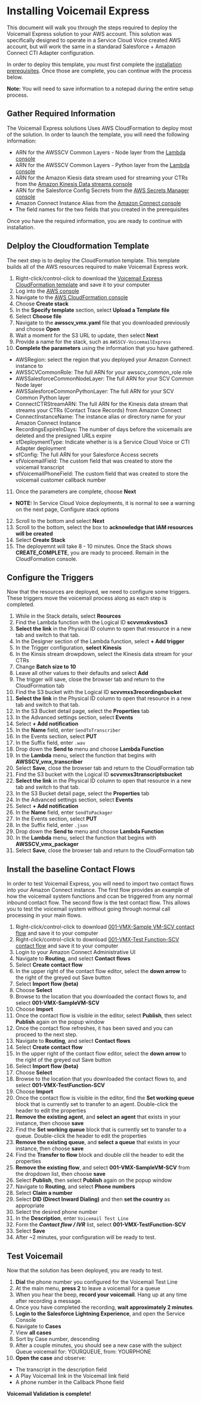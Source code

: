 # Installing Voicemail Express
This document will walk you through the steps required to deploy the Voicemail Express solution to your AWS account. This solution was specifically designed to operate in a Service Cloud Voice created AWS account, but will work the same in a standarad Salesforce + Amazon Connect CTI Adapter configuration.

In order to deploy this template, you must first complete the [installation prerequisites](vmx_prerequistes.md). Once those are complete, you can continue with the process below.

**Note:** You will need to save information to a notepad during the entire setup process. 

## Gather Required Information
The Voicemail Express solutions Uses AWS CloudFormation to deploy most of the solution. In order to launch the template, you will need the following information:
- ARN for the AWSSCV Common Layers - Node layer from the [Lambda console](https://console.aws.amazon.com/lambda/home)
- ARN for the AWSSCV Common Layers - Python layer from the [Lambda console](https://console.aws.amazon.com/lambda/home)
- ARN for the Amazon Kiesis data stream used for streaming your CTRs from the [Amazon Kinesis Data streams console](https://console.aws.amazon.com/kinesis/home)
- ARN for the Salesforce Config Secrets from the [AWS Secrets Manager console](https://console.aws.amazon.com/secretsmanager/home)
- Amazon Connect Instance Alias from the [Amazon Connect console](https://console.aws.amazon.com/connect/home)
- The field names for the two fields that you created in the prerequisites

Once you have the required information, you are ready to continue with installation. 

## Delploy the Cloudformation Template
The next step is to deploy the CloudFormation template. This template builds all of the AWS resources required to make Voicemail Express work. 
1. Right-click/control-click to download the [Voicemail Express CloudFormation template](https://raw.githubusercontent.com/amazon-connect/amazon-connect-salesforce-scv/master/projects/AWSSCV-VoicemailExpress/CloudFormation/awsscv_vmx.yaml) and save it to your computer
2. Log into the [AWS console](https://console.aws.amazon.com/console/home)
3. Navigate to the [AWS CloudFormation console](https://console.aws.amazon.com/cloudformation/home)
4. Choose **Create stack**
5. In the **Specify template** section, select **Upload a Template file**
6. Select **Choose file**
7. Navigate to the **awsscv_vmx.yaml** file that you downloaded previously and choose **Open**
8. Wait a moment for the S3 URL to update, then select **Next**
9. Provide a name for the stack, such as `AWSSCV-VoicemailExpress`
10. **Complete the parameters** using the information that you have gathered. 
  - AWSRegion: select the region that you deployed your Amazon Connect instance to
  - AWSSCVCommonRole: The full ARN for your awsscv_common_role role
  - AWSSalesforceCommonNodeLayer: The full ARN for your SCV Common Node layer
  - AWSSalesforceCommonPythonLayer: The full ARN for your SCV Common Python layer
  - ConnectCTRStreamARN: The full ARN for the Kinesis data stream that streams your CTRs (Contact Trace Records) from Amazon Connect
  - ConnectInstanceName: The instance alias or directory name for your Amazon Connect Instance
  - RecordingsExpireInDays: The number of days before the voicemails are deleted and the presigned URLs expire
  - sfDeploymentType: Indicate whether is is a Service Cloud Voice or CTI Adapter deployment
  - sfConfig: The full ARN for your Salesforce Access secrets
  - sfVoicemailField: The custom field that was created to store the voicemail transcript
  - sfVoicemailPhoneField: The custom field that was created to store the voicemail customer callback number
11. Once the parameters are complete, choose **Next**
  - **NOTE:** In Service Cloud Voice deployments, it is normal to see a warning on the next page, Configure stack options
12.	Scroll to the bottom and select **Next**
13.	Scroll to the bottom, select the box to **acknowledge that IAM resources will be created**
14. Select **Create Stack**
15. The deployemnt will take 8 - 10 minutes. Once the Stack shows **CREATE_COMPLETE**, you are ready to proceed. Remain in the CloudFormation console.

## Configure the Triggers
Now that the resources are deployed, we need to configure some triggers. These triggers move the voicemail process along as each step is completed.
1. While in the Stack details, select **Reources**
2. Find the Lambda function with the Logical ID **scvvmxkvstos3**
3. **Select the link** in the Physical ID column to open that resource in a new tab and switch to that tab.
4. In the Designer section of the Lambda function, select **+ Add trigger**
5. In the Trigger configuration, **select Kinesis**
6. In the Kinsis stream drowpdown, select the Kinesis data stream for your CTRs
7. Change **Batch size to 10**
9. Leave all other values to their defaults and select **Add**
10. The trigger will save, close the browser tab and return to the CloudFormation tab
11. Find the S3 bucket with the Logical ID **scvvmxs3recordingsbucket**
12. **Select the link** in the Physical ID column to open that resource in a new tab and switch to that tab.
13. In the S3 Bucket detail page, select the **Properties** tab
14. In the Advanced settings section, select **Events**
15. Select **+ Add notification**
16. In the **Name** field, enter `SendToTranscriber`
17. In the Events section, select **PUT**
18. In the Suffix field, enter `.wav`
19. Drop down the **Send to** menu and choose **Lambda Function**
20. In the **Lambda** menu, select the function that begins with **AWSSCV_vmx_transcriber**
21. Select **Save**, close the browser tab and return to the CloudFormation tab
22. Find the S3 bucket with the Logical ID **scvvmxs3transcriptsbucket**
23. **Select the link** in the Physical ID column to open that resource in a new tab and switch to that tab.
24. In the S3 Bucket detail page, select the **Properties** tab
25. In the Advanced settings section, select **Events**
26. Select **+ Add notification**
27. In the **Name** field, enter `SendToPackager`
28. In the Events section, select **PUT**
29. In the Suffix field, enter `.json`
30. Drop down the **Send to** menu and choose **Lambda Function**
31. In the **Lambda** menu, select the function that begins with **AWSSCV_vmx_packager**
32. Select **Save**, close the browser tab and return to the CloudFormation tab

## Install the baseline Contact Flows
In order to test Voicemail Express, you will need to import two contact flows into your Amazon Connect instance. The first flow provides an example of how the voicemail system functions and ccan be triggered from any normal inbound contact flow. The second flow is the test contact flow. This allows you to test the voicemail system without going through normal call processing in your main flows. 
1. Right-click/control-click to download [001-VMX-Sample VM-SCV contact flow](https://raw.githubusercontent.com/amazon-connect/amazon-connect-salesforce-scv/master/projects/AWSSCV-VoicemailExpress/ContactFlows/001-VMX-SampleVM-SCV) and save it to your computer
2. Right-click/control-click to download [001-VMX-Test Function-SCV contact flow](https://raw.githubusercontent.com/amazon-connect/amazon-connect-salesforce-scv/master/projects/AWSSCV-VoicemailExpress/ContactFlows/001-VMX-TestFunction-SCV) and save it to your computer
3. Login to your Amazon Connect Administrative UI
4. Navigate to **Routing**, and select **Contact flows**
5. Select **Create contact flow**
6. In the upper right of the contact flow editor, select the **down arrow** to the right of the greyed out Save button
7. Select **Import flow (beta)**
8. Choose **Select**
9. Browse to the location that you downloaded the contact flows to, and select **001-VMX-SampleVM-SCV**
10. Choose **Import**
11. Once the contact flow is visible in the editor, select **Publish**, then select **Publish** again on the popup window
12. Once the contact flow refreshes, it has been saved and you can proceed to the next step.
13. Navigate to **Routing**, and select **Contact flows**
14. Select **Create contact flow**
15. In the upper right of the contact flow editor, select the **down arrow** to the right of the greyed out Save button
16. Select **Import flow (beta)**
17. Choose **Select**
18. Browse to the location that you downloaded the contact flows to, and select **001-VMX-TestFunction-SCV**
19. Choose **Import**
11. Once the contact flow is visible in the editor, find the **Set working queue** block that is currently set to transfer to an agent. Double-click the header  to edit the properties
12. **Remove the existing agent**, and **select an agent** that exists in your instance, then choose **save**
13. Find the **Set working queue** block that is currently set to transfer to a queue. Double-click the header to edit the properties
14. **Remove the existing queue**, and **select a queue** that exists in your instance, then choose **save**
15. Find the **Transfer to flow** block and double clil the header to edit the properties
16. **Remove the existing flow**, and select **001-VMX-SampleVM-SCV** from the dropdown list, then choose **save**
17. Select **Publish**, then select **Publish** again on the popup window
18. Navigate to **Routing**, and select **Phone numbers**
19. Select **Claim a number**
20. Select **DID (Direct Inward Dialing)** and then **set the country** as appropriate
21. Select the desired phone number
22. In the **Description**, enter `Voicemail Test Line`
23. Form the ***Contact flow / IVR*** list, select **001-VMX-TestFunction-SCV**
24. Select **Save**
25. After ~2 minutes, your configuration will be ready to test.

## Test Voicemail
Now that the solution has been deployed, you are ready to test. 
1. **Dial** the phone number you configured for the Voicemail Test Line
2. At the main menu, **press 2** to leave a voicemail for a queue
3. When you hear the beep, **record your voicemail**. Hang up at any time after recording a message.
4. Once you have completed the recording, **wait approximately 2 minutes**.
5. **Login to the Salesforce Lightning Experience**, and open the Service Console
6. Navigate to **Cases**
7. View **all cases**
8. Sort by Case number, descending
9. After a couple minutes, you should see a new case with the subject Queue voicemail for: YOURQUEUE, from: YOURPHONE
10. **Open the case** and observe:
  - The transcript in the description field
  - A Play Voicemail link in the Voicemail link field
  - A phone number in the Callback Phone field
  
**Voicemail Validation is complete!**
